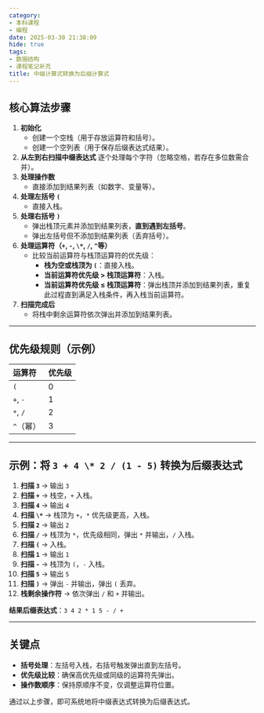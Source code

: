 ```yaml
---
category:
- 本科课程
- 编程
date: 2025-03-30 21:38:09
hide: true
tags:
- 数据结构
- 课程笔记补充
title: 中缀计算式转换为后缀计算式
---
```


## **核心算法步骤**

1. **初始化**
   - 创建一个空栈（用于存放运算符和括号）。
   - 创建一个空列表（用于保存后缀表达式结果）。
2. **从左到右扫描中缀表达式**
   逐个处理每个字符（忽略空格，若存在多位数需合并）。
3. **处理操作数**
   - 直接添加到结果列表（如数字、变量等）。
4. **处理左括号 `(`**
   - 直接入栈。
5. **处理右括号 `)`**
   - 弹出栈顶元素并添加到结果列表，**直到遇到左括号**。
   - 弹出左括号但不添加到结果列表（丢弃括号）。
6. **处理运算符（`+`, `-`, `\*`, `/`, `^`等）**
   - 比较当前运算符与栈顶运算符的优先级：
     - **栈为空或栈顶为 `(`**：直接入栈。
     - **当前运算符优先级 > 栈顶运算符**：入栈。
     - **当前运算符优先级 ≤ 栈顶运算符**：弹出栈顶并添加到结果列表，重复此过程直到满足入栈条件，再入栈当前运算符。
7. **扫描完成后**
   - 将栈中剩余运算符依次弹出并添加到结果列表。

---

## **优先级规则（示例）**

| 运算符    | 优先级 |
| :-------- | :----- |
| `(`       | 0      |
| `+`, `-`  | 1      |
| `*`, `/`  | 2      |
| `^`（幂） | 3      |

---

## **示例：将 `3 + 4 \* 2 / (1 - 5)` 转换为后缀表达式**

1. **扫描 `3`** → 输出 `3`
2. **扫描 `+`** → 栈空，`+` 入栈。
3. **扫描 `4`** → 输出 `4`
4. **扫描 `\*`** → 栈顶为 `+`，`*` 优先级更高，入栈。
5. **扫描 `2`** → 输出 `2`
6. **扫描 `/`** → 栈顶为 `*`，优先级相同，弹出 `*` 并输出，`/` 入栈。
7. **扫描 `(`** → 入栈。
8. **扫描 `1`** → 输出 `1`
9. **扫描 `-`** → 栈顶为 `(`，`-` 入栈。
10. **扫描 `5`** → 输出 `5`
11. **扫描 `)`** → 弹出 `-` 并输出，弹出 `(` 丢弃。
12. **栈剩余操作符** → 依次弹出 `/` 和 `+` 并输出。

**结果后缀表达式**：`3 4 2 * 1 5 - / +`

---

## **关键点**

- **括号处理**：左括号入栈，右括号触发弹出直到左括号。
- **优先级比较**：确保高优先级或同级的运算符先弹出。
- **操作数顺序**：保持原顺序不变，仅调整运算符位置。

通过以上步骤，即可系统地将中缀表达式转换为后缀表达式。